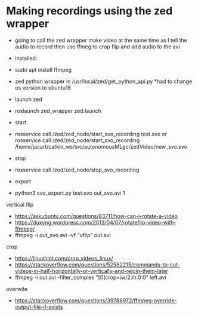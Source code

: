 # Making recordings using the zed wrapper 

- going to call the zed wrapper make video at the same time as I tell the audio to record then use ffmeg to crop flip and add audio to the avi

- installed: 
- sudo apt install ffmpeg
- zed python wrapper in /usr/local/zed/get_python_api.py *had to change os version to ubuntu18

- launch zed
- roslaunch zed_wrapper zed.launch

- start
- rosservice call /zed/zed_node/start_svo_recording test.svo
 or
 rosservice call /zed/zed_node/start_svo_recording /home/jacart/catkin_ws/src/autonomousMLgc/zedVideo/new_svo.svo
- stop
- rosservice call /zed/zed_node/stop_svo_recording

- export
- python3 svo_export.py test.svo out_svo.avi 1

vertical flip
- https://askubuntu.com/questions/83711/how-can-i-rotate-a-video
- https://duxyng.wordpress.com/2013/04/07/rotateflip-video-with-ffmpeg/
- ffmpeg -i out_svo.avi -vf "vflip" out.avi

crop 
- https://linuxhint.com/crop_videos_linux/
- https://stackoverflow.com/questions/52582215/commands-to-cut-videos-in-half-horizontally-or-vertically-and-rejoin-them-later
- ffmpeg -i out.avi -filter_complex "[0]crop=iw/2:ih:0:0" left.avi 

overwite
- https://stackoverflow.com/questions/39788972/ffmpeg-override-output-file-if-exists
